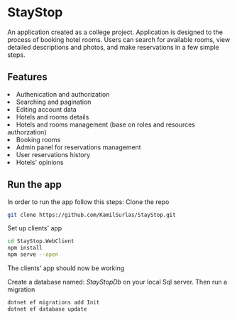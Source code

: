 # StayStop 
An application created as a college project. Application is designed to the process of booking hotel rooms. Users can search for available rooms, view detailed descriptions and photos, and make reservations in a few simple steps.

## Features 
<li>Authenication and authorization</li>
<li>Searching and pagination</li>
<li>Editing account data</li>
<li>Hotels and rooms details</li>
<li>Hotels and rooms management (base on roles and resources authorzation)</li>
<li>Booking rooms</li>
<li>Admin panel for reservations management</li>
<li>User reservations history</li>
<li>Hotels' opinions</li>

## Run the app
In order to run the app follow this steps:
Clone the repo
```bash
git clone https://github.com/KamilSurlas/StayStop.git
```

Set up clients' app
```bash
cd StayStop.WebClient
npm install
npm serve --open
```
The clients' app should now be working


Create a database named: *StayStopDb* on your local Sql server. Then run a migration
```bash
dotnet ef migrations add Init
dotnet ef database update
```



